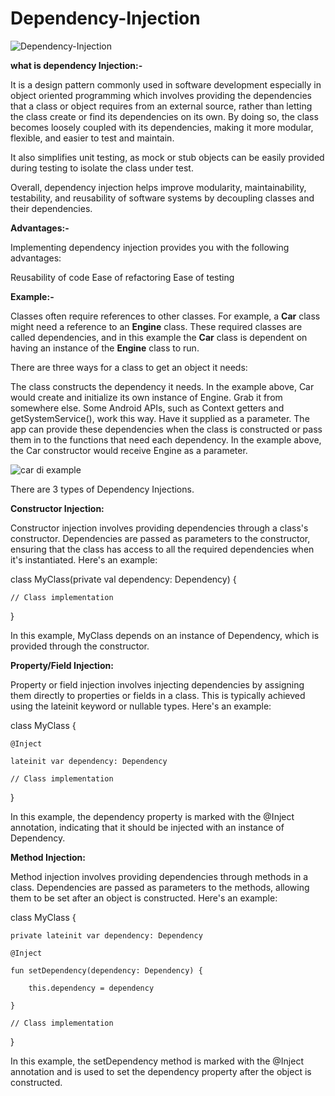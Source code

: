 # Dependency-Injection

![Dependency-Injection](https://github.com/Vijaya9418/Dependency-Injection/assets/56352158/b0e22da4-b829-4c55-bda1-516046e080f1)


**what is dependency Injection:-**

It is a design pattern commonly used in software development especially in object oriented programming which involves providing the dependencies that a class or object requires from an external source, rather than letting the class create or find its dependencies on its own. By doing so, the class becomes loosely coupled with its dependencies, making it more modular, flexible, and easier to test and maintain.

It also simplifies unit testing, as mock or stub objects can be easily provided during testing to isolate the class under test.

Overall, dependency injection helps improve modularity, maintainability, testability, and reusability of software systems by decoupling classes and their dependencies.

**Advantages:-**

Implementing dependency injection provides you with the following advantages:

Reusability of code
Ease of refactoring
Ease of testing


**Example:-**

Classes often require references to other classes. For example, a **Car** class might need a reference to an **Engine** class. These required classes are called dependencies, and in this example the **Car** class is dependent on having an instance of the **Engine** class to run.

There are three ways for a class to get an object it needs:

The class constructs the dependency it needs. In the example above, Car would create and initialize its own instance of Engine.
Grab it from somewhere else. Some Android APIs, such as Context getters and getSystemService(), work this way.
Have it supplied as a parameter. The app can provide these dependencies when the class is constructed or pass them in to the functions that need each dependency. In the example above, the Car constructor would receive Engine as a parameter.

![car di example](https://github.com/Vijaya9418/Dependency-Injection/assets/56352158/7120899e-dfe4-4b3e-ba91-55e2bcf586ad)



There are 3 types of Dependency Injections.

**Constructor Injection:**

Constructor injection involves providing dependencies through a class's constructor. Dependencies are passed as parameters to the constructor, ensuring that the class has access to all the required dependencies when it's instantiated. Here's an example:


class MyClass(private val dependency: Dependency) {

    // Class implementation
    
}

In this example, MyClass depends on an instance of Dependency, which is provided through the constructor.



**Property/Field Injection:**

Property or field injection involves injecting dependencies by assigning them directly to properties or fields in a class. This is typically achieved using the lateinit keyword or nullable types. Here's an example:


class MyClass {

    @Inject
    
    lateinit var dependency: Dependency
    
    // Class implementation
    
}

In this example, the dependency property is marked with the @Inject annotation, indicating that it should be injected with an instance of Dependency.



**Method Injection:**

Method injection involves providing dependencies through methods in a class. Dependencies are passed as parameters to the methods, allowing them to be set after an object is constructed. Here's an example:


class MyClass {

    private lateinit var dependency: Dependency
    
    @Inject
    
    fun setDependency(dependency: Dependency) {
    
        this.dependency = dependency
        
    }
    
    // Class implementation
    
}

In this example, the setDependency method is marked with the @Inject annotation and is used to set the dependency property after the object is constructed.

